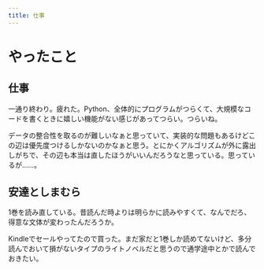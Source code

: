 ```yaml
---
title: 仕事
---
```


# やったこと

## 仕事

一通り終わり。疲れた。Python、全体的にプログラムがつらくて、大規模なコードを書くときに嬉しい機能がない感じがあってつらい。つらいね。

データの整合性を取るのが難しいなぁと思っていて、実装的な問題もあるけどこの辺は優先度つけるしかないのかなぁと思う。とにかくアルゴリズムが外に露出しがちで、その辺も本当は直したほうがいいんだろうなと思っている。思っているが……。

## 安達としまむら

1巻を読み直している。昔読んだ時よりは明らかに読みやすくて、なんでだろ、得意な文体が変わったんだろうか。

Kindleでセールやってたので買った。まだ家だと1巻しか読めてないけど、多分読んでおいて損がないタイプのライトノベルだと思うので通学途中とかで読んでおきたい。